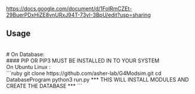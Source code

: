 https://docs.google.com/document/d/1FolRmCZEt-29BuerPDxHiZE8vnURxJ94T-73yI-3BpU/edit?usp=sharing


## Usage
<br>
# On Database:
<br>
#### PIP OR PIP3 MUST BE INSTALLED IN TO YOUR SYSTEM 
<br>
On Ubuntu Linux : <br>
```ruby
git clone https://github.com/asher-lab/G4Modsim.git
cd DatabaseProgram
python3 run.py
*** THIS WILL INSTALL MODULES AND CREATE THE DATABASE ***
```
